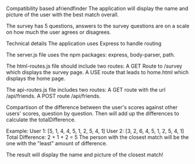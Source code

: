 Compatibility based afriendfinder
The application will display the name and picture of the user with the best match overall.

The survey has 5 questions, answers to the survey questions are on a scale on how much the user agrees or disagrees.

Technical details
The application uses Express to handle routing

The server.js file uses the npm packages: express, body-parser, path.

The html-routes.js file should include two routes:
A GET Route to /survey which displays the survey page.
A USE route that leads to home.html which displays the home page.

The api-routes.js file includes two routes:
A GET route with the url /api/friends. 
A POST route /api/friends. 

Compartison of the difference between the user's scores against other users' scores, question by question. Then will add up the differences to calculate the totalDifference.

Example:
User 1: [5, 1, 4, 4, 5, 1, 2, 5, 4, 1]
User 2: [3, 2, 6, 4, 5, 1, 2, 5, 4, 1]
Total Difference: 2 + 1 + 2 = 5
The person with the closest match will be the one with the "least" amount of difference.

The result will display the name and picture of the closest match!